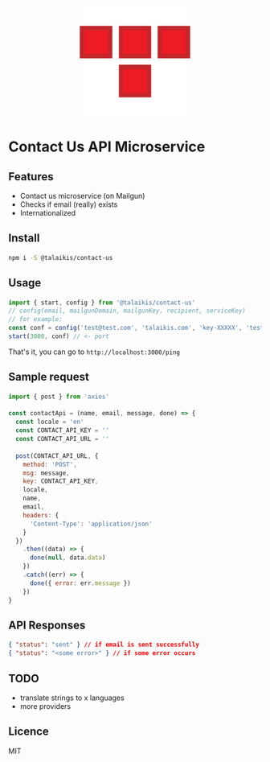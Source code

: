 <p align="center">
  <a href="https://talaikis.com/">
    <img alt="Talaikis Ltd." src="https://github.com/TalaikisInc/talaikis.com_react/blob/master/media/logo.png" width="220">
  </a>
</p>

# Contact Us API Microservice

## Features

* Contact us microservice (on Mailgun)
* Checks if email (really) exists
* Internationalized

## Install

```bash
npm i -S @talaikis/contact-us
```

## Usage

```js
import { start, config } from '@talaikis/contact-us'
// config(email, mailgunDomain, mailgunKey, recipient, serviceKey)
// for example:
const conf = config('test@test.com', 'talaikis.com', 'key-XXXXX', 'test2@test.com', 'blahblah')
start(3000, conf) // <- port
```

That's it, you can go to `http://localhost:3000/ping`

## Sample request

```js
import { post } from 'axios'

const contactApi = (name, email, message, done) => {
  const locale = 'en'
  const CONTACT_API_KEY = ''
  const CONTACT_API_URL = ''

  post(CONTACT_API_URL, {
    method: 'POST',
    msg: message,
    key: CONTACT_API_KEY,
    locale,
    name,
    email,
    headers: {
      'Content-Type': 'application/json'
    }
  })
    .then((data) => {
      done(null, data.data)
    })
    .catch((err) => {
      done({ error: err.message })
    })
}
```

## API Responses

```json
{ "status": "sent" } // if email is sent successfully
{ "status": "<some error>" } // if some error occurs
```

## TODO

* translate strings to x languages
* more providers

## Licence

MIT
